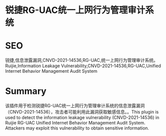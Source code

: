 # 锐捷RG-UAC统一上网行为管理审计系统
# SEO
锐捷,信息泄露漏洞,CNVD-2021-14536,RG-UAC,统一上网行为管理审计系统。Ruijie,Information Leakage Vulnerability,CNVD-2021-14536,RG-UAC,Unified Internet Behavior Management Audit System
# Summary
该插件用于检测锐捷RG-UAC统一上网行为管理审计系统的信息泄露漏洞（CNVD-2021-14536），攻击者可能利用此漏洞获取敏感信息。。This plugin is used to detect the information leakage vulnerability (CNVD-2021-14536) in Ruijie RG-UAC Unified Internet Behavior Management Audit System. Attackers may exploit this vulnerability to obtain sensitive information.
